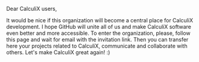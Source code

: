 Dear CalculiX users,

It would be nice if this organization will become a central place for CalculiX development. I hope GitHub will unite all of us and make CalculiX software even better and more accessible. To enter the organization, please, follow this page and wait for email with the invitation link. Then you can transfer here your projects related to CalculiX, communicate and collaborate with others. Let's make CalculiX great again! :)

<!--

**Here are some ideas to get you started:**

🙋‍♀️ A short introduction - what is your organization all about?
🌈 Contribution guidelines - how can the community get involved?
👩‍💻 Useful resources - where can the community find your docs? Is there anything else the community should know?
🍿 Fun facts - what does your team eat for breakfast?
🧙 Remember, you can do mighty things with the power of [Markdown](https://docs.github.com/github/writing-on-github/getting-started-with-writing-and-formatting-on-github/basic-writing-and-formatting-syntax)
-->
